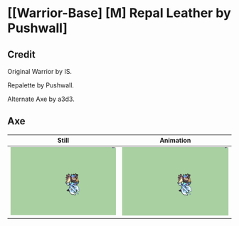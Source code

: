 # [\[Warrior-Base\] \[M\] Repal Leather by Pushwall]

## Credit

Original Warrior by IS.

Repalette by Pushwall. 

Alternate Axe by a3d3.
	
## Axe

| Still | Animation |
| :---: | :-------: |
| ![Axe still](./Axe_000.png) | ![Axe animation](./Axe.gif) |

